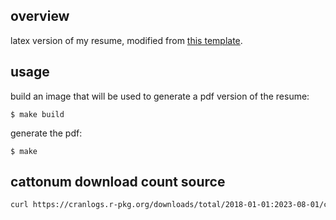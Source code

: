 ## overview

latex version of my resume, modified from [this template](https://es.overleaf.com/latex/templates/cs-slash-it-slash-swe-resume-template/ncxgzcgknkmf).

## usage

build an image that will be used to generate a pdf version of the resume:

```console
$ make build
```

generate the pdf:

```console
$ make
```

## cattonum download count source

```bash
curl https://cranlogs.r-pkg.org/downloads/total/2018-01-01:2023-08-01/cattonum
```
